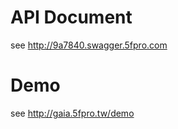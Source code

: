 API Document
============

see <a href= "http://9a7840.swagger.5fpro.com" target="_blank">http://9a7840.swagger.5fpro.com</a>

Demo
============

see <a href= "http://gaia.5fpro.tw/demo" target="_blank">http://gaia.5fpro.tw/demo</a>